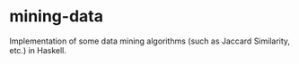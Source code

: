 mining-data
===========

Implementation of some data mining algorithms (such as Jaccard Similarity, etc.) in Haskell.
